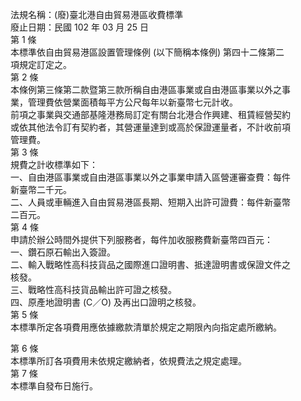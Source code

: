 法規名稱：(廢)臺北港自由貿易港區收費標準  
廢止日期：民國 102 年 03 月 25 日  
第 1 條  
本標準依自由貿易港區設置管理條例 (以下簡稱本條例) 第四十二條第二  
項規定訂定之。  
第 2 條  
本條例第三條第二款暨第三款所稱自由港區事業或自由港區事業以外之事  
業，管理費依營業面積每平方公尺每年以新臺幣七元計收。  
前項之事業與交通部基隆港務局訂定有關台北港合作興建、租賃經營契約  
或依其他法令訂有契約者，其營運量達到或高於保證運量者，不計收前項  
管理費。  
第 3 條  
規費之計收標準如下：  
一、自由港區事業或自由港區事業以外之事業申請入區營運審查費：每件  
新臺幣二千元。  
二、人員或車輛進入自由貿易港區長期、短期入出許可證費：每件新臺幣  
二百元。  
第 4 條  
申請於辦公時間外提供下列服務者，每件加收服務費新臺幣四百元：  
一、鑽石原石輸出入簽證。  
二、輸入戰略性高科技貨品之國際進口證明書、抵達證明書或保證文件之  
核發。  
三、戰略性高科技貨品輸出許可證之核發。  
四、原產地證明書 (C／O) 及再出口證明之核發。  
第 5 條  
本標準所定各項費用應依據繳款清單於規定之期限內向指定處所繳納。  


第 6 條  
本標準所訂各項費用未依規定繳納者，依規費法之規定處理。  
第 7 條  
本標準自發布日施行。  


